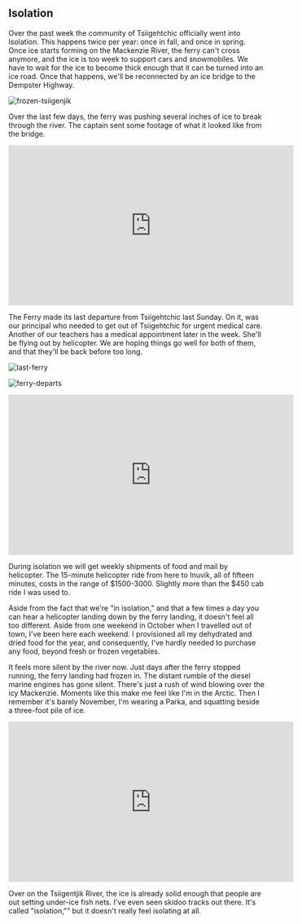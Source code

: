 ## Isolation

Over the past week the community of Tsiigehtchic officially went into Isolation. This happens twice per year: once in fall, and once in spring. Once ice starts forming on the Mackenzie River, the ferry can't cross anymore, and the ice is too week to support cars and snowmobiles. We have to wait for the ice to become thick enough that it can be turned into an ice road. Once that happens, we'll be reconnected by an ice bridge to the Dempster Highway. 

![frozen-tsiigenjik](https://www.dropbox.com/scl/fi/jz77bacerd32hipzaqp0o/20241029_175931.jpg?rlkey=9fk2p4vulnje9x7lrqf2ub8zd&st=9vb8tanh&raw=1)

Over the last few days, the ferry was pushing several inches of ice to break through the river. The captain sent some footage of what it looked like from the bridge.

<iframe width="560" height="315" src="https://www.youtube.com/embed/WaWO55Kh51Y" title="YouTube video player" frameborder="0" allow="accelerometer; autoplay; clipboard-write; encrypted-media; gyroscope; picture-in-picture; web-share" referrerpolicy="strict-origin-when-cross-origin" allowfullscreen></iframe>


  
The Ferry made its last departure from Tsiigehtchic last Sunday. On it, was our principal who needed to get out of Tsiigehtchic for urgent medical care. Another of our teachers has a medical appointment later in the week. She'll be flying out by helicopter. We are hoping things go well for both of them, and that they'll be back before too long. 

![last-ferry](https://www.dropbox.com/scl/fi/ro88pomqxo4aagv8q1kug/20241027_133505.jpg?rlkey=r2pa6nbaxkn8ehnkehyvepy5a&st=yjhwp6yk&raw=1)

  

![ferry-departs](https://www.dropbox.com/scl/fi/z4os477h8lr9wk2q4ceq6/20241027_133625.jpg?rlkey=decvryvudiq864uupef6gzu3s&st=1wpf37ww&raw=1)


<iframe width="560" height="315" src="https://www.youtube.com/embed/J-YhmVJPnJs" title="YouTube video player" frameborder="0" allow="accelerometer; autoplay; clipboard-write; encrypted-media; gyroscope; picture-in-picture; web-share" referrerpolicy="strict-origin-when-cross-origin" allowfullscreen></iframe>

During isolation we will get weekly shipments of food and mail by helicopter. The 15-minute helicopter ride from here to Inuvik, all of fifteen minutes, costs in the range of $1500-3000. Slightly more than the $450 cab ride I was used to. 

Aside from the fact that we're "in isolation," and that a few times a day you can hear a helicopter landing down by the ferry landing, it doesn't feel all too different. Aside from one weekend in October when I travelled out of town, I've been here each weekend. I provisioned all my dehydrated and dried food for the year, and consequently, I've hardly needed to purchase any food, beyond fresh or frozen vegetables. 

It feels more silent by the river now. Just days after the ferry stopped running, the ferry landing had frozen in. The distant rumble of the diesel marine engines has gone silent. There's just a rush of wind blowing over the icy Mackenzie. Moments like this make me feel like I'm in the Arctic. Then I remember it's barely November, I'm wearing a Parka, and squatting beside a three-foot pile of ice. 

<iframe width="560" height="315" src="https://www.youtube.com/embed/6ldtlKk_pT0" title="YouTube video player" frameborder="0" allow="accelerometer; autoplay; clipboard-write; encrypted-media; gyroscope; picture-in-picture; web-share" referrerpolicy="strict-origin-when-cross-origin" allowfullscreen></iframe>



Over on the Tsiigentjik River, the ice is already solid enough that people are out setting under-ice fish nets. I've even seen skidoo tracks out there. It's called "isolation,"" but it doesn't really feel isolating at all.    

